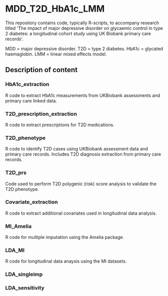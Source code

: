 # MDD_T2D_HbA1c_LMM
This repository contains code, typically R-scripts, to accompany research titled 'The impact of major depressive disorder on glycaemic control in type 2 diabetes: a longitudinal cohort study using UK Biobank primary care records'.

MDD = major depressive disorder. T2D = type 2 diabetes. HbA1c = glycated haemaglobin. LMM = linear mixed effects model.

## Description of content

### HbA1c_extraction 
R code to extract HbA1c measurements from UKBiobank assessments and primary care linked data.

### T2D_prescription_extraction
R code to extract prescriptions for T2D medications.

### T2D_phenotype
R code to identify T2D cases using UKBiobank assessment data and primary care records. Includes T2D diagnosis extraction from primary care records.

### T2D_prs
Code used to perform T2D polygenic (risk) score analysis to validate the T2D phenotype.

### Covariate_extraction
R code to extract additional covariates used in longitudinal data analysis.

### MI_Amelia
R code for multiple imputation using the Amelia package.

### LDA_MI
R code for longitudinal data anaysis using the MI datasets.

### LDA_singleimp

### LDA_sensitivity




